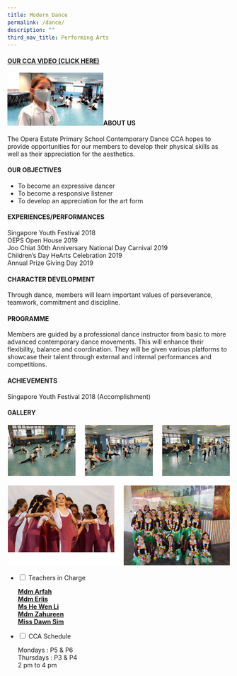 ```yaml
---
title: Modern Dance
permalink: /dance/
description: ""
third_nav_title: Performing Arts
---
```

<h4><strong><a title="Our CCA Video (Click here)" href="https://drive.google.com/file/d/1OELZKspUXkxmzB0Zo-Tg7x5cZ25llv_r/view?usp=sharing" target="_blank" rel="noopener">OUR CCA VIDEO (CLICK HERE)</a></strong></h4>
<a href="https://drive.google.com/file/d/1OELZKspUXkxmzB0Zo-Tg7x5cZ25llv_r/view?usp=sharing"><img style="width: 43%;" src="/images/dance1.jpg" align = "left" /></a><br><br><br><br><br>
<h4><strong>ABOUT US</strong></h4>
<p>The Opera Estate Primary School Contemporary Dance CCA hopes to provide opportunities for our members to develop their physical skills as well as their appreciation for the aesthetics.</p>
<h4><strong>OUR OBJECTIVES</strong></h4>
<ul>
<li>To become an expressive dancer</li>
<li>To become a responsive listener</li>
<li>To develop an appreciation for the art form</li>
</ul>
<h4><strong>EXPERIENCES/PERFORMANCES</strong></h4>
<p>Singapore Youth Festival 2018<br />OEPS Open House 2019<br />Joo Chiat 30th Anniversary National Day Carnival 2019<br />Children&rsquo;s Day HeArts Celebration 2019<br />Annual Prize Giving Day 2019</p>
<h4><strong>CHARACTER DEVELOPMENT</strong></h4>
<p>Through dance, members will learn important values of perseverance, teamwork, commitment and discipline.</p>
<h4><strong>PROGRAMME</strong></h4>
<p>Members are guided by a professional dance instructor from basic to more advanced contemporary dance movements. This will enhance their flexibility, balance and coordination. They will be given various platforms to showcase their talent through external and internal performances and competitions.</p>
<h4><strong>ACHIEVEMENTS</strong></h4>
<p>Singapore Youth Festival 2018 (Accomplishment)</p>
<h4><strong>GALLERY</strong></h4>
<img src="/images/dance2.png">
<ul class="jekyllcodex_accordion">
<li><input id="accordion1" type="checkbox" /> <label for="accordion1">Teachers in Charge</label>
<div>
<p><span style="text-decoration: underline;"><strong>Mdm Arfah<br /></strong><strong>Mdm Erlis<br /></strong><strong>Ms He Wen Li<br /></strong><strong>Mdm Zahureen<br /></strong><strong>Miss Dawn Sim</strong></span></p>
</div>
</li>
<li><input id="accordion2" type="checkbox" /> <label for="accordion2">CCA Schedule</label>
<div>
<p>Mondays : P5 &amp; P6<br />Thursdays : P3 &amp; P4<br />2 pm to 4 pm</p>
</div>
</li>
</ul>